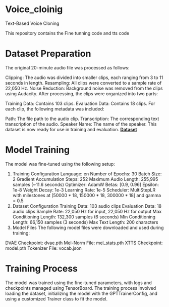 # Voice_cloinig
 Text-Based Voice Cloning

This repository contains the Fine tunning code and tts code

# Dataset Preparation
The original 20-minute audio file was processed as follows:

Clipping: The audio was divided into smaller clips, each ranging from 3 to 11 seconds in length.
Resampling: All clips were converted to a sample rate of 22,050 Hz.
Noise Reduction: Background noise was removed from the clips using Audacity.
After processing, the clips were organized into two parts:

Training Data: Contains 103 clips.
Evaluation Data: Contains 18 clips.
For each clip, the following metadata was included:

Path: The file path to the audio clip.
Transcription: The corresponding text transcription of the audio.
Speaker Name: The name of the speaker.
This dataset is now ready for use in training and evaluation. 
[**Dataset**](https://drive.google.com/drive/folders/1P_RGV_PgIu3esyAUdIudGK1UGe_NRvok?usp=sharing)

# Model Training
The model was fine-tuned using the following setup:

1. Training Configuration
Language: en
Number of Epochs: 30
Batch Size: 2
Gradient Accumulation Steps: 252
Maximum Audio Length: 255,995 samples (~11.6 seconds)
Optimizer: AdamW
Betas: [0.9, 0.96]
Epsilon: 1e-8
Weight Decay: 1e-3
Learning Rate: 1e-5
Scheduler: MultiStepLR with milestones at [50000 * 18, 150000 * 18, 300000 * 18] and gamma = 0.5
2. Dataset Configuration
Training Data: 103 audio clips
Evaluation Data: 18 audio clips
Sample Rate: 22,050 Hz for input, 22,050 Hz for output
Max Conditioning Length: 132,300 samples (6 seconds)
Min Conditioning Length: 66,150 samples (3 seconds)
Max Text Length: 200 characters
3. Model Files
The following model files were downloaded and used during training:

DVAE Checkpoint: dvae.pth
Mel-Norm File: mel_stats.pth
XTTS Checkpoint: model.pth
Tokenizer File: vocab.json

# Training Process
The model was trained using the fine-tuned parameters, with logs and checkpoints managed using TensorBoard. The training process involved loading the dataset, initializing the model with the GPTTrainerConfig, and using a customized Trainer class to fit the model.

